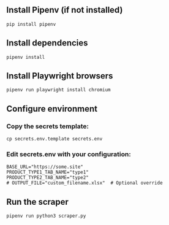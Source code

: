 ## Install Pipenv (if not installed)
```
pip install pipenv
```

## Install dependencies
```
pipenv install
```

## Install Playwright browsers
```
pipenv run playwright install chromium
```

## Configure environment
### Copy the secrets template:
```
cp secrets.env.template secrets.env
```
### Edit secrets.env with your configuration:
```
BASE_URL="https://some.site"
PRODUCT_TYPE1_TAB_NAME="type1"
PRODUCT_TYPE2_TAB_NAME="type2"
# OUTPUT_FILE="custom_filename.xlsx"  # Optional override
```

## Run the scraper
```
pipenv run python3 scraper.py
```